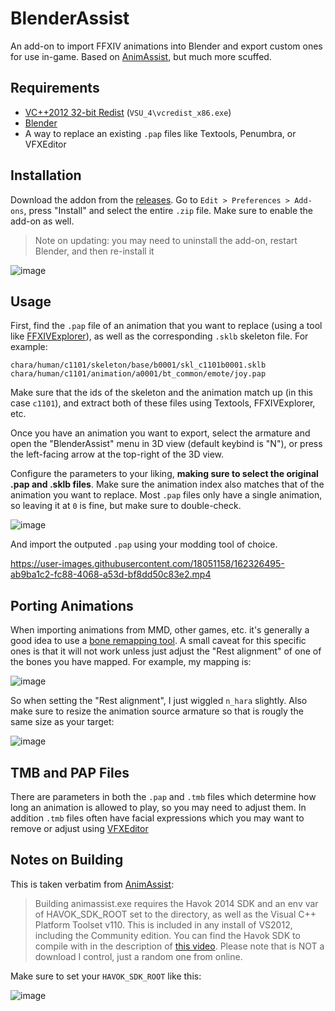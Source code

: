 # BlenderAssist

An add-on to import FFXIV animations into Blender and export custom ones for use in-game. Based on [AnimAssist](https://github.com/lmcintyre/AnimAssist), but much more scuffed.

## Requirements

- [VC++2012 32-bit Redist](https://www.microsoft.com/en-us/download/details.aspx?id=30679#) (`VSU_4\vcredist_x86.exe`)
- [Blender](https://www.blender.org/)
- A way to replace an existing `.pap` files like Textools, Penumbra, or VFXEditor 

## Installation
Download the addon from the [releases](https://github.com/0ceal0t/BlenderAssist/releases). Go to `Edit > Preferences > Add-ons`, press "Install" and select the entire `.zip` file. Make sure to enable the add-on as well.

> Note on updating: you may need to uninstall the add-on, restart Blender, and then re-install it

![image](https://user-images.githubusercontent.com/18051158/162598790-56386e08-6182-4691-90b3-ebfc0f88cf9f.png)

## Usage

First, find the `.pap` file of an animation that you want to replace (using a tool like [FFXIVExplorer](https://github.com/goaaats/ffxiv-explorer-fork/tree/index2)), as well as the corresponding `.sklb` skeleton file. For example:

```
chara/human/c1101/skeleton/base/b0001/skl_c1101b0001.sklb
chara/human/c1101/animation/a0001/bt_common/emote/joy.pap
```
Make sure that the ids of the skeleton and the animation match up (in this case `c1101`), and extract both of these files using Textools, FFXIVExplorer, etc.

Once you have an animation you want to export, select the armature and open the "BlenderAssist" menu in 3D view (default keybind is "N"), or press the left-facing arrow at the top-right of the 3D view.

Configure the parameters to your liking, **making sure to select the original .pap and .sklb files**. Make sure the animation index also matches that of the animation you want to replace. Most `.pap` files only have a single animation, so leaving it at `0` is fine, but make sure to double-check.

![image](https://user-images.githubusercontent.com/18051158/164119440-961a48fc-d1dd-44f6-be33-561dd30bfb3a.png)

And import the outputed `.pap` using your modding tool of choice.

https://user-images.githubusercontent.com/18051158/162326495-ab9ba1c2-fc88-4068-a53d-bf8dd50c83e2.mp4

## Porting Animations

When importing animations from MMD, other games, etc. it's generally a good idea to use a [bone remapping tool](https://github.com/Mwni/blender-animation-retargeting). A small caveat for this specific ones is that it will not work unless just adjust the "Rest alignment" of one of the bones you have mapped. For example, my mapping is:

![image](https://user-images.githubusercontent.com/18051158/162326747-87837006-276d-4436-ba15-6abe2b23652f.png)

So when setting the "Rest alignment", I just wiggled `n_hara` slightly. Also make sure to resize the animation source armature so that is rougly the same size as your target:

![image](https://user-images.githubusercontent.com/18051158/162326875-74f1c72d-999c-4cd8-a882-4d382ec65c92.png)

## TMB and PAP Files

There are parameters in both the `.pap` and `.tmb` files which determine how long an animation is allowed to play, so you may need to adjust them. In addition `.tmb` files often have facial expressions which you may want to remove or adjust using [VFXEditor](https://github.com/0ceal0t/Dalamud-VFXEditor)

## Notes on Building

This is taken verbatim from [AnimAssist](https://github.com/lmcintyre/AnimAssist#building):

> Building animassist.exe requires the Havok 2014 SDK and an env var of HAVOK_SDK_ROOT set to the directory, as well as the Visual C++ Platform Toolset v110. This is included in any install of VS2012, including the Community edition. You can find the Havok SDK to compile with in the description of [this video](https://www.youtube.com/watch?v=U88C9K-mSHs). Please note that is NOT a download I control, just a random one from online.

Make sure to set your `HAVOK_SDK_ROOT` like this:

![image](https://user-images.githubusercontent.com/18051158/162323294-f6eacc56-7efc-4cf4-9247-ac3888ee865a.png)
